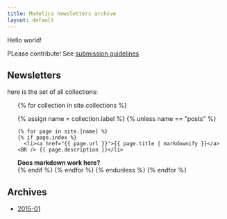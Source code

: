 ```yaml
---
title: Modelica newsletters archive
layout: default
---
```


Hello world!

PLease contribute! See [submission guidelines](sg.html)


## Newsletters
here is the set of all collections:

  
  <section>
    <ul> 
{% for collection in site.collections %}

  {% assign name = collection.label %}
  {% unless name == "posts" %}
      
    {% for page in site.[name] %}
    {% if page.index %}
      <li><a href="{{ page.url }}">{{ page.title | markdownify }}</a> <BR /> {{ page.description }}</li>
**Does markdown work here?**      
    {% endif %}
    {% endfor %}
{% endunless %}
{% endfor %}    
    </ul>
  </section>


## Archives

* [2015-01](archives/2015-01.html)
